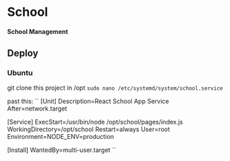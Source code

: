 # School

#### School Management

## Deploy
### Ubuntu
git clone this project in /opt
``sudo nano /etc/systemd/system/school.service``

past this:
``
[Unit]
Description=React School App Service
After=network.target

[Service]
ExecStart=/usr/bin/node /opt/school/pages/index.js
WorkingDirectory=/opt/school
Restart=always
User=root
Environment=NODE_ENV=production

[Install]
WantedBy=multi-user.target
``
